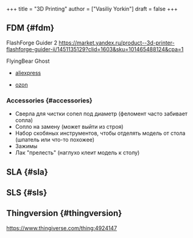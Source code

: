 +++
title = "3D Printing"
author = ["Vasiliy Yorkin"]
draft = false
+++

## FDM {#fdm}

FlashForge Guider 2
 <https://market.yandex.ru/product--3d-printer-flashforge-guider-ii/1451135129?clid=1603&sku=101465488124&cpa=1>

FlyingBear Ghost

-   [aliexpress](https://aliexpress.ru/item/1005003318658033.html?%5Frandl%5Fcurrency=RUB&%5Frandl%5Fshipto=RU&acnt=8328693066&aff%5Fplatform=jvru&aff%5Fshort%5Fkey=brxT3bLh&albad=513264790239&albag=120042545185&albagn=ic&albch=dspl&albcp=12711254763&albkwd=pla-1226348830949&campaignName=JVRU%5FIC%5FALI%5FWEBall%5FRU%5FUA%5FsTrade%5FROAS%5FAFFC0%5FPerform&cn=12711254763&dp=Cj0KCQjww4OMBhCUARIsAILndv7dl9PRdWtVyFjWFR58-XwEI5rC42Vac31Ko8y-bxPKjTmeSRtyU2EaApVLEALw%5FwcB&feed%5Fid=191&gclid=Cj0KCQjww4OMBhCUARIsAILndv7dl9PRdWtVyFjWFR58-XwEI5rC42Vac31Ko8y-bxPKjTmeSRtyU2EaApVLEALw%5FwcB&isdl=y&netw=u&sellermenu%5Fhide=true&sku%5Fid=12000025185993326&src=googleweb&tracelog=googleweb%5Fjvru%5Fic%5F12711254763&utm%5Fcampaign=JVRU%5FIC%5FALI%5FWEBall%5FRU%5FUA%5FsTrade%5FROAS%5FAFFC0%5FPerform&utm%5Fmedium=cpc&utm%5Fsource=google)

-   [ozon](https://www.ozon.ru/product/3d-printer-flyingbear-ghost-5-191619881/?hs=1&sh=VgLNLfM2)


### Accessories {#accessories}

-   Сверла для чистки сопел под диаметр (феломент часто забивает сопла)
-   Сопло на замену (может выйти из строя)
-   Набор скобяных инструментов, чтобы отделять модель от стола
    (шпатель или что-то похожее)
-   Зажимы
-   Лак "прелесть" (наглухо клеит модель к столу)


## SLA {#sla}


## SLS {#sls}


## Thingversion {#thingversion}

<https://www.thingiverse.com/thing:4924147>
